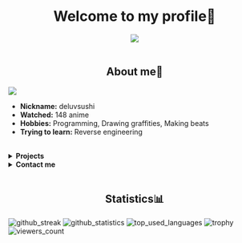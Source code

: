 <body>
<h1 align="center"> Welcome to my profile🍺 </h1>
<div align="center">
<img src="https://image.myanimelist.net/ui/zDfsGXdyJZyVZjOdsLhm0gEFTFHCxqHFnSti0mqGJkfiCW3Ltg_uTuafqAHOci84kX04WybN-xUkmSlChxHebw">
</div>
<br>
<div>
<h2 align="center"> About me📜 </h2>
<img src="https://camo.githubusercontent.com/dfd9a666516b8e3738663329025284273518db98c3b3dd2e3eae2f560800297a/68747470733a2f2f6563646e2e67616d6534762e636f6d2f6734762d636f6e74656e742f75706c6f6164732f323032322f30332f31363131343930312f67616d6534762d4f6e652d50696563652d313634373430363134302d37382d31303234783535362e6a706567">
<ul>
<li>
<b>Nickname:</b> deluvsushi 
</li>
<li>
<b>Watched:</b> 148 anime 
</li>
<li>
<b>Hobbies:</b> Programming, Drawing graffities, Making beats 
</li>
<li>
<b>Trying to learn:</b> Reverse engineering
</li>
</ul>
</div>
<br>
<details>
<summary><b>Projects</b></summary>
<p align="center">Wrappers</p>

- [`AminoLab`](https://github.com/deluvsushi/AminoLab) - Web API For https://aminoapps.com social network
- [`AnilibriaAPI`](https://github.com/deluvsushi/AnilibriaAPI) - API for russian anime website www.anilibria.tv
- [`RemangaAPI`](https://github.com/deluvsushi/RemangaAPI) - API for reading manga russian website https://remanga.org
- [`RandStuffAPI`](https://github.com/deluvsushi/RandStuffAPI) - API for randomstuff generating russian website https://randstuff.ru
- [`AuthorTodayAPI`](https://github.com/deluvsushi/AuthorTodayAPI) - API For reading books russian website https://author.today/
- [`AminoBoi`](https://github.com/deluvsushi/AminoBoi) - Mobile API For https://aminoapps.com
- [`ProjectZ.py`](https://github.com/deluvsushi/ProjectZ.py) - Mobile API for creating bots in ProjectZ social network				     
- [`Discord_user.py`](https://github.com/deluvsushi/Discord_user.py) - Discord user bot api that written on python
- [`checkersonline.py`](https://github.com/deluvsushi/checkersonline.py) - API For CheckersOnline mobile game
<br>
</details>

<details>
<summary><b>Contact me</b></summary>
<p align="center">Contacts</p>

- [`@FFuckEmWeBall`](t.me/FFuckEmWeBaLL) In Telegram
- [`deluvsushi`](youtube.com/channel/UCfr0xeEmrOs1j9y5TvNyMgg) In YouTube
- [`@skeletonic`](vk.com/skeletonic) In VK

</details>
<br>

<h2 align="center"> Statistics📊 </h2>

![github_streak](https://github-readme-streak-stats.herokuapp.com/?user=deluvsushi&theme=dark&hide_border=true)
![github_statistics](https://github-readme-stats.vercel.app/api?username=deluvsushi&show_icons=true&theme=dark&hide_border=true)
![top_used_languages](https://github-readme-stats.vercel.app/api/top-langs/?username=deluvsushi&theme=dark&hide_border=true)
![trophy](https://github-profile-trophy.vercel.app/?username=deluvsushi&no-frame=true&no-bg=true&theme=juicyfresh)
![viewers_count](https://komarev.com/ghpvc/?username=deluvsushi&color=000000&style=plastic&label=viewers)
</body>
